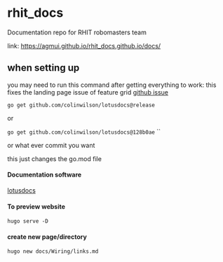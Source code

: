# rhit_docs
Documentation repo for RHIT robomasters team 

link: https://agmui.github.io/rhit_docs.github.io/docs/

## when setting up
you may need to run this command after getting everything to work:
this fixes the landing page issue of feature grid
[github issue](https://github.com/colinwilson/lotusdocs/issues/143#issuecomment-1882414712)

`go get github.com/colinwilson/lotusdocs@release`

or

`go get github.com/colinwilson/lotusdocs@128b0ae`
``

or what ever commit you want

this just changes the go.mod file


#### Documentation software
[lotusdocs](https://lotusdocs.dev/docs/)

#### To preview website
```shell
hugo serve -D
```
#### create new page/directory
```shell
hugo new docs/Wiring/links.md
```
